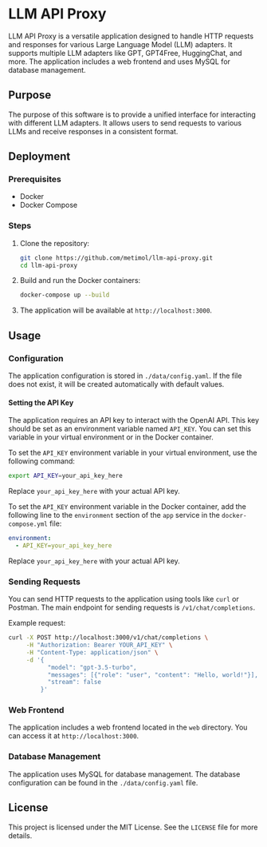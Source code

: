 # LLM API Proxy

LLM API Proxy is a versatile application designed to handle HTTP requests and responses for various Large Language Model (LLM) adapters. It supports multiple LLM adapters like GPT, GPT4Free, HuggingChat, and more. The application includes a web frontend and uses MySQL for database management.

## Purpose

The purpose of this software is to provide a unified interface for interacting with different LLM adapters. It allows users to send requests to various LLMs and receive responses in a consistent format.

## Deployment

### Prerequisites

- Docker
- Docker Compose

### Steps

1. Clone the repository:

   ```bash
   git clone https://github.com/metimol/llm-api-proxy.git
   cd llm-api-proxy
   ```

2. Build and run the Docker containers:

   ```bash
   docker-compose up --build
   ```

3. The application will be available at `http://localhost:3000`.

## Usage

### Configuration

The application configuration is stored in `./data/config.yaml`. If the file does not exist, it will be created automatically with default values.

#### Setting the API Key

The application requires an API key to interact with the OpenAI API. This key should be set as an environment variable named `API_KEY`. You can set this variable in your virtual environment or in the Docker container.

To set the `API_KEY` environment variable in your virtual environment, use the following command:

```bash
export API_KEY=your_api_key_here
```

Replace `your_api_key_here` with your actual API key.

To set the `API_KEY` environment variable in the Docker container, add the following line to the `environment` section of the `app` service in the `docker-compose.yml` file:

```yaml
environment:
  - API_KEY=your_api_key_here
```

Replace `your_api_key_here` with your actual API key.

### Sending Requests

You can send HTTP requests to the application using tools like `curl` or Postman. The main endpoint for sending requests is `/v1/chat/completions`.

Example request:

```bash
curl -X POST http://localhost:3000/v1/chat/completions \
     -H "Authorization: Bearer YOUR_API_KEY" \
     -H "Content-Type: application/json" \
     -d '{
           "model": "gpt-3.5-turbo",
           "messages": [{"role": "user", "content": "Hello, world!"}],
           "stream": false
         }'
```

### Web Frontend

The application includes a web frontend located in the `web` directory. You can access it at `http://localhost:3000`.

### Database Management

The application uses MySQL for database management. The database configuration can be found in the `./data/config.yaml` file.

## License

This project is licensed under the MIT License. See the `LICENSE` file for more details.
